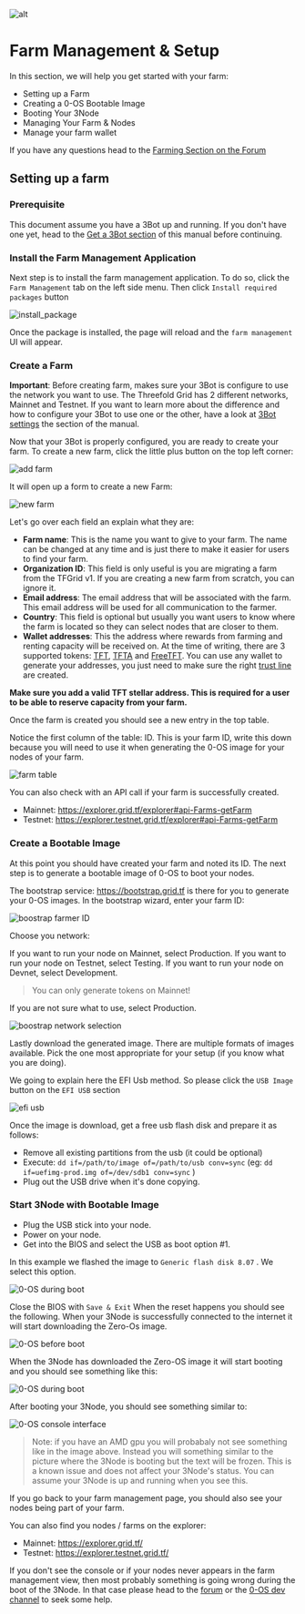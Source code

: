 ![alt](./img/cap2layer.png)

# Farm Management & Setup

In this section, we will help you get started with your farm:

* Setting up a Farm
* Creating a 0-OS Bootable Image
* Booting Your 3Node
* Managing Your Farm & Nodes
* Manage your farm wallet

If you have any questions head to the [Farming Section on the Forum](https://forum.Threefold.io/c/Threefold-grid-support/farmer-discussion)

## Setting up a farm

### Prerequisite

This document assume you have a 3Bot up and running. If you don't have one yet, head to the [Get a 3Bot section](getting_started_3bot.md) of this manual before continuing.

### Install the Farm Management Application

Next step is to install the farm management application. To do so, click the `Farm Management` tab on the left side menu.
Then click `Install required packages` button

![install_package](./img/install_packages.png)

Once the package is installed, the page will reload and the `farm management` UI will appear.

### Create a Farm

**Important**:
Before creating farm, makes sure your 3Bot is configure to use the network you want to use. The Threefold Grid has 2 different networks, Mainnet and Testnet. If you want to learn more about the difference and how to configure your 3Bot to use one or the other, have a look at [3Bot settings](3bot_settings.md#manage-identities) the section of the manual.

Now that your 3Bot is properly configured, you are ready to create your farm. To create a new farm, click the little plus button on the top left corner:

![add farm](./img/add_farm.png)

It will open up a form to create a new Farm:

![new farm](./img/new_farm.png)

Let's go over each field an explain what they are:

* **Farm name**: This is the name you want to give to your farm. The name can be changed at any time and is just there to make it easier for users to find your farm.
* **Organization ID**: This field is only useful is you are migrating a farm from the TFGrid v1. If you are creating a new farm from scratch, you can ignore it.
* **Email address**: The email address that will be associated with the farm. This email address will be used for all communication to the farmer.
* **Country**: This field is optional but usually you want users to know where the farm is located so they can select nodes that are closer to them.
* **Wallet addresses**: This the address where rewards from farming and renting capacity will be received on. At the time of writing, there are 3 supported tokens: [TFT](https://wiki.threefold.io/#/terms_conditions_griduser?id=_5-use-of-threefold-tokens), [TFTA](https://wiki.threefold.io/#/terms_conditions_griduser?id=_5-use-of-threefold-tokens) and [FreeTFT](https://manual2.threefold.io/#/getting_started?id=claim-your-freetft). You can use any wallet to generate your addresses, you just need to make sure the right [trust line](https://www.stellar.org/developers/guides/concepts/assets.html) are created.

**Make sure you add a valid TFT stellar address. This is required for a user to be able to reserve capacity from your farm.**

Once the farm is created you should see a new entry in the top table.

Notice the first column of the table: ID. This is your farm ID, write this down because you will need to use it when generating the 0-OS image for your nodes of your farm.

![farm table](./img/farm_table.png)

You can also check with an API call if your farm is successfully created.
- Mainnet: https://explorer.grid.tf/explorer#api-Farms-getFarm
- Testnet: https://explorer.testnet.grid.tf/explorer#api-Farms-getFarm

### Create a Bootable Image

At this point you should have created your farm and noted its ID. The next step is to generate a bootable image of 0-OS to boot your nodes.

The bootstrap service: https://bootstrap.grid.tf is there for you to generate your 0-OS images.
In the bootstrap wizard, enter your farm ID:

![boostrap farmer ID](./img/bootstap_farmid.png)

Choose you network:

If you want to run your node on Mainnet, select Production.
If you want to run your node on Testnet, select Testing.
If you want to run your node on Devnet, select Development.

> You can only generate tokens on Mainnet!

If you are not sure what to use, select Production.

![boostrap network selection](./img/bootstap_network.png)

Lastly download the generated image. There are multiple formats of images available. Pick the one most appropriate for your setup (if you know what you are doing).

We going to explain here the EFI Usb method. So please click the `USB Image` button on the `EFI USB` section

![efi usb](./img/efi-usb-option.png)

Once the image is download, get a free usb flash disk and prepare it as follows:

* Remove all existing partitions from the usb (it could be optional)
* Execute: `dd if=/path/to/image of=/path/to/usb conv=sync` (eg: `dd if=uefimg-prod.img of=/dev/sdb1 conv=sync` )
* Plug out the USB drive when it's done copying.

### Start 3Node with Bootable Image

* Plug the USB stick into your node.
* Power on your node.
* Get into the BIOS and select the USB as boot option #1.

In this example we flashed the image to `Generic flash disk 8.07` . We select this option.

![0-OS during boot](./img/bios-setting-zos.jpg)

Close the BIOS with `Save & Exit`
When the reset happens you should see the following. When your 3Node is successfully connected to the internet it will start downloading the Zero-Os image.

![0-OS before boot](./img/zos-before-boot.jpg)

When the 3Node has downloaded the Zero-OS image it will start booting and you should see something like this:

![0-OS during boot](./img/zos-during-boot.png)

After booting your 3Node, you should see something similar to:

![0-OS console interface](./img/zui.png)

> Note: if you have an AMD gpu you will probabaly not see something like in the image above. Instead you will something similar to the picture where the 3Node is booting but the text will be frozen. This is a known issue and does not affect your 3Node's status. You can assume your 3Node is up and running when you see this.

If you go back to your farm management page, you should also see your nodes being part of your farm.

You can also find you nodes / farms on the explorer:

* Mainnet: https://explorer.grid.tf/
* Testnet: https://explorer.testnet.grid.tf/

If you don't see the console or if your nodes never appears in the farm management view, then most probably something is going wrong during the boot of the 3Node. In that case please head to the [forum](https://forum.threefold.io/c/technical-discussion/zero-os/8) or the [0-OS dev channel](https://t.me/zero_os_tech) to seek some help.
